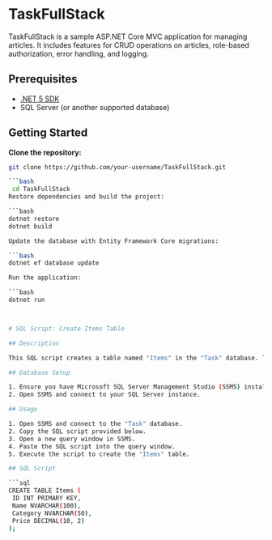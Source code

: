 # TaskFullStack

TaskFullStack is a sample ASP.NET Core MVC application for managing articles. It includes features for CRUD operations on articles, role-based authorization, error handling, and logging.

## Prerequisites

- [.NET 5 SDK](https://dotnet.microsoft.com/download/dotnet/5.0)
- SQL Server (or another supported database)

## Getting Started

**Clone the repository:**

   ```bash
   git clone https://github.com/your-username/TaskFullStack.git

 ```bash
    cd TaskFullStack
Restore dependencies and build the project:

 ```bash
  dotnet restore
  dotnet build

Update the database with Entity Framework Core migrations:

 ```bash
  dotnet ef database update

Run the application:

 ```bash
  dotnet run



# SQL Script: Create Items Table

## Description

This SQL script creates a table named "Items" in the "Task" database. The table contains columns for ID, Name, Category, and Price.

## Database Setup

1. Ensure you have Microsoft SQL Server Management Studio (SSMS) installed.
2. Open SSMS and connect to your SQL Server instance.

## Usage

1. Open SSMS and connect to the "Task" database.
2. Copy the SQL script provided below.
3. Open a new query window in SSMS.
4. Paste the SQL script into the query window.
5. Execute the script to create the "Items" table.

## SQL Script

```sql
CREATE TABLE Items (
    ID INT PRIMARY KEY,
    Name NVARCHAR(100),
    Category NVARCHAR(50),
    Price DECIMAL(10, 2)
);
